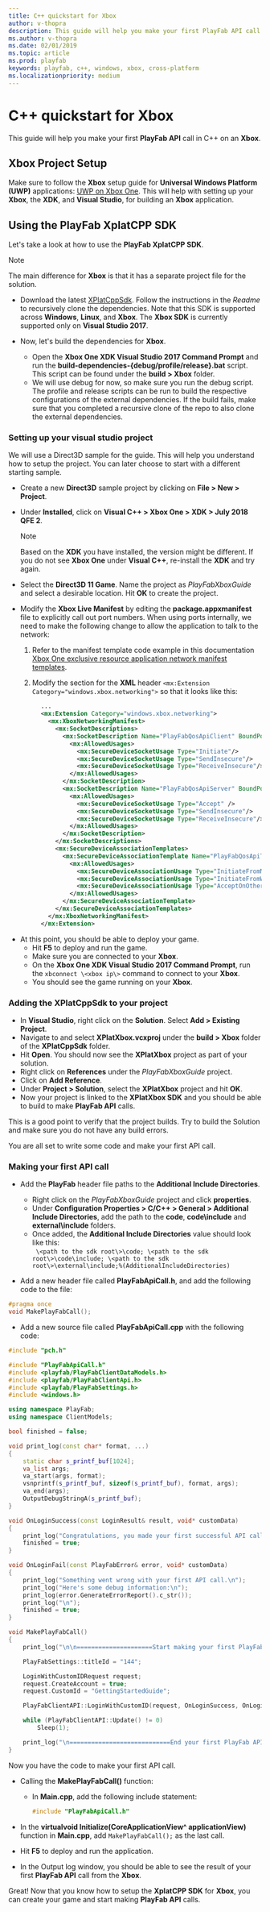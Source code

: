 ```yaml
---
title: C++ quickstart for Xbox
author: v-thopra
description: This guide will help you make your first PlayFab API call in C++ on an Xbox.
ms.author: v-thopra
ms.date: 02/01/2019
ms.topic: article
ms.prod: playfab
keywords: playfab, c++, windows, xbox, cross-platform
ms.localizationpriority: medium
---
```


# C++ quickstart for Xbox

This guide will help you make your first **PlayFab API** call in C++ on an **Xbox**.

## Xbox Project Setup

Make sure to follow the **Xbox** setup guide for **Universal Windows Platform (UWP)** applications: [UWP on Xbox One](https://docs.microsoft.com/en-us/windows/uwp/xbox-apps). This will help with setting up your **Xbox**, the **XDK**, and **Visual Studio**, for building an **Xbox** application.

## Using the PlayFab XplatCPP SDK

Let's take a look at how to use the **PlayFab XplatCPP SDK**.

> [!NOTE]
> The main difference for **Xbox** is that it has a separate project file for the solution.

- Download the latest [XPlatCppSdk](https://github.com/PlayFab/XPlatCppSdk). Follow the instructions in the *Readme* to recursively clone the dependencies. Note that this SDK is supported across **Windows**, **Linux**, and **Xbox**. The **Xbox SDK** is currently supported only on **Visual Studio 2017**.

- Now, let's build the dependencies for **Xbox**.
  - Open the **Xbox One XDK Visual Studio 2017 Command Prompt** and run the **build-dependencies-{debug/profile/release}.bat** script. This script can be found under the **build \> Xbox** folder.
  - We will use debug for now, so make sure you run the debug script. The profile and release scripts can be run to build the respective configurations of the external dependencies. If the build fails, make sure that you completed a recursive clone of the repo to also clone the external dependencies.

### Setting up your visual studio project

We will use a Direct3D sample for the guide. This will help you understand how to setup the project. You can later choose to start with a different starting sample.

- Create a new **Direct3D** sample project by clicking on **File \> New \> Project**.
- Under **Installed**, click on **Visual C++ \> Xbox One \> XDK \> July 2018 QFE 2**.
  
  > [!NOTE]
  > Based on the **XDK** you have installed, the version might be different. If you do not see **Xbox One** under **Visual C++**, re-install the **XDK** and try again.

- Select the **Direct3D 11 Game**. Name the project as *PlayFabXboxGuide* and select a desirable location. Hit **OK** to create the project.

- Modify the **Xbox Live Manifest** by editing the **package.appxmanifest** file to explicitly call out port numbers. When using ports internally, we need to make the following change to allow the application to talk to the network:

   1. Refer to the manifest template code example in this documentation [Xbox One exclusive resource application network manifest templates](https://docs.microsoft.com/en-us/windows/uwp/xbox-live/multiplayer/xbox-integrated-multiplayer/xim-manifest#xbox-one-exclusive-resource-application-network-manifest-templates).

   2. Modify the section for the **XML** header `<mx:Extension Category="windows.xbox.networking">` so that it looks like this:

```xml
         ...
         <mx:Extension Category="windows.xbox.networking">
           <mx:XboxNetworkingManifest>
             <mx:SocketDescriptions>
               <mx:SocketDescription Name="PlayFabQosApiClient" BoundPort="0" SecureIpProtocol="Udp">
                 <mx:AllowedUsages>
                   <mx:SecureDeviceSocketUsage Type="Initiate"/>
                   <mx:SecureDeviceSocketUsage Type="SendInsecure"/>
                   <mx:SecureDeviceSocketUsage Type="ReceiveInsecure"/>
                 </mx:AllowedUsages>
               </mx:SocketDescription>
               <mx:SocketDescription Name="PlayFabQosApiServer" BoundPort="3075" SecureIpProtocol="Udp">
                 <mx:AllowedUsages>
                   <mx:SecureDeviceSocketUsage Type="Accept" />
                   <mx:SecureDeviceSocketUsage Type="SendInsecure"/>
                   <mx:SecureDeviceSocketUsage Type="ReceiveInsecure"/>
                 </mx:AllowedUsages>
               </mx:SocketDescription>
             </mx:SocketDescriptions>
             <mx:SecureDeviceAssociationTemplates>
               <mx:SecureDeviceAssociationTemplate Name="PlayFabQosApiTraffic" InitiatorSocketDescription="PlayFabQosApiClient" AcceptorSocketDescription="PlayFabQosApiServer" MultiplayerSessionRequirement="None">
                 <mx:AllowedUsages>
                   <mx:SecureDeviceAssociationUsage Type="InitiateFromMicrosoftConsole" />
                   <mx:SecureDeviceAssociationUsage Type="InitiateFromWindowsDesktop" />
                   <mx:SecureDeviceAssociationUsage Type="AcceptOnOtherDevice" />
                 </mx:AllowedUsages>
               </mx:SecureDeviceAssociationTemplate>
             </mx:SecureDeviceAssociationTemplates>
           </mx:XboxNetworkingManifest>
         </mx:Extension>
```

- At this point, you should be able to deploy your game.
  - Hit **F5** to deploy and run the game. 
  - Make sure you are connected to your **Xbox**. 
  - On the **Xbox One XDK Visual Studio 2017 Command Prompt**, run the `xbconnect \<xbox ip\>` command to connect to your **Xbox**.
  - You should see the game running on your **Xbox**.

### Adding the XPlatCppSdk to your project

- In **Visual Studio**, right click on the **Solution**. Select **Add \> Existing Project**. 
- Navigate to and select **XPlatXbox.vcxproj** under the **build \> Xbox** folder of the **XPlatCppSdk** folder.
- Hit **Open**. You should now see the **XPlatXbox** project as part of your solution.
- Right click on **References** under the *PlayFabXboxGuide* project. 
- Click on **Add Reference**. 
- Under **Project \> Solution**, select the **XPlatXbox** project and hit **OK**. 
- Now your project is linked to the **XPlatXbox SDK** and you should be able to build to make **PlayFab API** calls.

This is a good point to verify that the project builds. Try to build the Solution and make sure you do not have any build errors.

You are all set to write some code and make your first API call.

### Making your first API call

- Add the **PlayFab** header file paths to the **Additional Include Directories**. 
  - Right click on the *PlayFabXboxGuide* project and click **properties**. 
  - Under **Configuration Properties \> C/C++ \> General \> Additional Include Directories**, add the path to the **code**, **code\include** and **external\include** folders. 
  - Once added, the **Additional Include Directories** value should look like this:  
    ` \<path to the sdk root\>\code; \<path to the sdk root\>\code\include; \<path to the sdk root\>\external\include;%(AdditionalIncludeDirectories)`

- Add a new header file called **PlayFabApiCall.h**, and add the following code to the file:

```cpp
#pragma once
void MakePlayFabCall();
```

- Add a new source file called **PlayFabApiCall.cpp** with the following code:

```cpp
#include "pch.h"

#include "PlayFabApiCall.h"
#include <playfab/PlayFabClientDataModels.h>
#include <playfab/PlayFabClientApi.h>
#include <playfab/PlayFabSettings.h>
#include <windows.h>

using namespace PlayFab;
using namespace ClientModels;

bool finished = false;

void print_log(const char* format, ...)
{
    static char s_printf_buf[1024];
    va_list args;
    va_start(args, format);
    vsnprintf(s_printf_buf, sizeof(s_printf_buf), format, args);
    va_end(args);
    OutputDebugStringA(s_printf_buf);
}

void OnLoginSuccess(const LoginResult& result, void* customData)
{
    print_log("Congratulations, you made your first successful API call!\n");
    finished = true;
}

void OnLoginFail(const PlayFabError& error, void* customData)
{
    print_log("Something went wrong with your first API call.\n");
    print_log("Here's some debug information:\n");
    print_log(error.GenerateErrorReport().c_str());
    print_log("\n");
    finished = true;
}

void MakePlayFabCall()
{
    print_log("\n\n=====================Start making your first PlayFab API call========================\n\n");

    PlayFabSettings::titleId = "144";

    LoginWithCustomIDRequest request;
    request.CreateAccount = true;
    request.CustomId = "GettingStartedGuide";

    PlayFabClientAPI::LoginWithCustomID(request, OnLoginSuccess, OnLoginFail);

    while (PlayFabClientAPI::Update() != 0)
        Sleep(1);

    print_log("\n============================End your first PlayFab API call==========================\n\n");
}
```

Now you have the code to make your first API call.

- Calling the **MakePlayFabCall()** function:
  - In **Main.cpp**, add the following include statement:

    ```cpp
    #include "PlayFabApiCall.h"
    ```

- In the **virtualvoid Initialize(CoreApplicationView^ applicationView)** function in **Main.cpp**, add `MakePlayFabCall();` as the last call.
- Hit **F5** to deploy and run the application. 
- In the Output log window, you should be able to see the result of your first **PlayFab API** call from the **Xbox**.

Great! Now that you know how to setup the **XplatCPP SDK** for **Xbox**, you can create your game and start making **PlayFab API** calls.